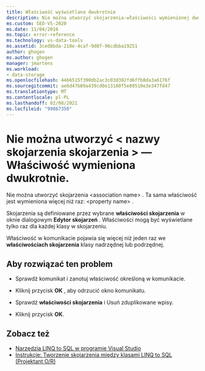 ```yaml
---
title: Właściwość wyświetlana dwukrotnie
description: Nie można utworzyć skojarzenia-właściwości wymienionej dwukrotnie. Wyświetl informacje o tym komunikacie Object Relational Designer programu Visual Studio (Projektant O/R).
ms.custom: SEO-VS-2020
ms.date: 11/04/2016
ms.topic: error-reference
ms.technology: vs-data-tools
ms.assetid: 3ced8bda-210e-4caf-9d8f-96cdbba19251
author: ghogen
ms.author: ghogen
manager: jmartens
ms.workload:
- data-storage
ms.openlocfilehash: 4466515f390db2ac3c03d302fd6ffb8da3a6176f
ms.sourcegitcommit: ae6d47b09a439cd0e13180f5e89510e3e347fd47
ms.translationtype: MT
ms.contentlocale: pl-PL
ms.lasthandoff: 02/08/2021
ms.locfileid: "99867350"
---
```

# <a name="cannot-create-an-association-ltassociation-namegt---property-listed-twice"></a>Nie można utworzyć &lt; nazwy skojarzenia skojarzenia &gt; — Właściwość wymieniona dwukrotnie.

Nie można utworzyć skojarzenia \<association name> . Ta sama właściwość jest wymieniona więcej niż raz: \<property name> .

Skojarzenia są definiowane przez wybrane **właściwości skojarzenia** w oknie dialogowym **Edytor skojarzeń** . Właściwości mogą być wyświetlane tylko raz dla każdej klasy w skojarzeniu.

Właściwość w komunikacie pojawia się więcej niż jeden raz we **właściwościach skojarzenia** klasy nadrzędnej lub podrzędnej.

## <a name="to-resolve-this-condition"></a>Aby rozwiązać ten problem

- Sprawdź komunikat i zanotuj właściwość określoną w komunikacie.

- Kliknij przycisk **OK** , aby odrzucić okno komunikatu.

- Sprawdź **właściwości skojarzenia** i Usuń zduplikowane wpisy.

- Kliknij przycisk **OK**.

## <a name="see-also"></a>Zobacz też

- [Narzędzia LINQ to SQL w programie Visual Studio](../data-tools/linq-to-sql-tools-in-visual-studio2.md)
- [Instrukcje: Tworzenie skojarzenia między klasami LINQ to SQL (Projektant O/R)](../data-tools/how-to-create-an-association-relationship-between-linq-to-sql-classes-o-r-designer.md)